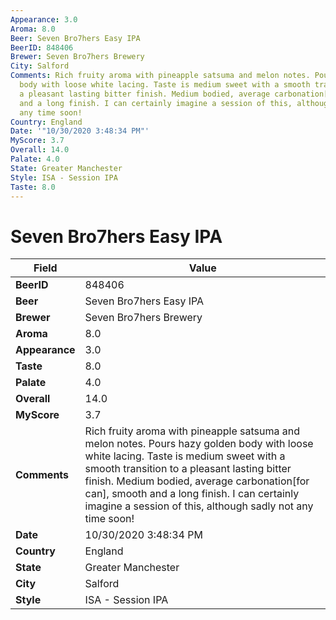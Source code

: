 ```yaml
---
Appearance: 3.0
Aroma: 8.0
Beer: Seven Bro7hers Easy IPA
BeerID: 848406
Brewer: Seven Bro7hers Brewery
City: Salford
Comments: Rich fruity aroma with pineapple satsuma and melon notes. Pours hazy golden
  body with loose white lacing. Taste is medium sweet with a smooth transition to
  a pleasant lasting bitter finish. Medium bodied, average carbonation[for can], smooth
  and a long finish. I can certainly imagine a session of this, although sadly not
  any time soon!
Country: England
Date: '"10/30/2020 3:48:34 PM"'
MyScore: 3.7
Overall: 14.0
Palate: 4.0
State: Greater Manchester
Style: ISA - Session IPA
Taste: 8.0
---
```


# Seven Bro7hers Easy IPA

| Field         | Value |
|---------------|-------|
| **BeerID** | 848406 |
| **Beer** | Seven Bro7hers Easy IPA |
| **Brewer** | Seven Bro7hers Brewery |
| **Aroma** | 8.0 |
| **Appearance** | 3.0 |
| **Taste** | 8.0 |
| **Palate** | 4.0 |
| **Overall** | 14.0 |
| **MyScore** | 3.7 |
| **Comments** | Rich fruity aroma with pineapple satsuma and melon notes. Pours hazy golden body with loose white lacing. Taste is medium sweet with a smooth transition to a pleasant lasting bitter finish. Medium bodied, average carbonation[for can], smooth and a long finish. I can certainly imagine a session of this, although sadly not any time soon! |
| **Date** | 10/30/2020 3:48:34 PM |
| **Country** | England |
| **State** | Greater Manchester |
| **City** | Salford |
| **Style** | ISA - Session IPA |
